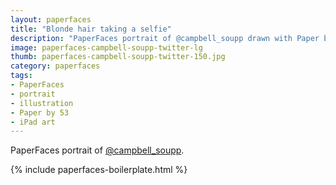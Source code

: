 ```yaml
---
layout: paperfaces
title: "Blonde hair taking a selfie"
description: "PaperFaces portrait of @campbell_soupp drawn with Paper by 53 on an iPad."
image: paperfaces-campbell-soupp-twitter-lg
thumb: paperfaces-campbell-soupp-twitter-150.jpg
category: paperfaces
tags: 
- PaperFaces
- portrait
- illustration
- Paper by 53
- iPad art
---
```


PaperFaces portrait of [@campbell_soupp](http://twitter.com/campbell_soupp).

{% include paperfaces-boilerplate.html %}